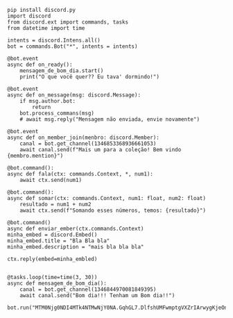     pip install discord.py
    import discord
    from discord.ext import commands, tasks
    from datetime import time

    intents = discord.Intens.all()
    bot = commands.Bot("*", intents = intents)

    @bot.event
    async def on_ready():
        mensagem_de_bom_dia.start()
        print("O que você quer?? Eu tava' dormindo!")

    @bot.event
    async def on_message(msg: discord.Message):
        if msg.author.bot:
            return
        bot.process_commans(msg)
        # await msg.reply("Mensagem não enviada, envie novamente")

    @bot.event
    async def on_member_join(menbro: discord.Member):
        canal = bot.get_channel(1346853368936661053)
        await canal.send(f"Mais um para a coleção! Bem vindo {membro.mention}")

    @bot.command():
    async def fala(ctx: commands.Context, *, num1):
        await ctx.send(num1)

    @bot.command():
    async def somar(ctx: commands.Context, num1: float, num2: float)
        resultado = num1 + num2
        await ctx.send(f"Somando esses números, temos: {resultado}")

    @bot.command()
    async def enviar_ember(ctx.commands.Context)
    minha_embed = discord.Embed()
    minha_embed.title = "Bla Bla bla"
    minha_embed.description = "mais bla bla bla" 

    ctx.reply(embed=minha_embled)


    @tasks.loop(time=time(3, 30))
    async def mensagem_de_bom_dia():
        canal = bot.get_channel(1346844970081849395)
        await canal.send("Bom dia!!! Tenham um Bom dia!!")

    bot.run("MTM0Njg0NDI4MTk4NTMwNjY0NA.GqhGL7.DlfshUMFwmptgVXZrIArwygKjeOnUZupdXjeV0")
